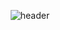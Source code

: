 <div align="center">
  
  ![header](https://capsule-render.vercel.app/api?type=Waving&color=000000&height=300&section=header&text=AI%20Engineer-nl-Haseong%20Jung&fontColor=ffffff&fontSize=35&animation=fadeIn&fontAlignY=20)
</div>
